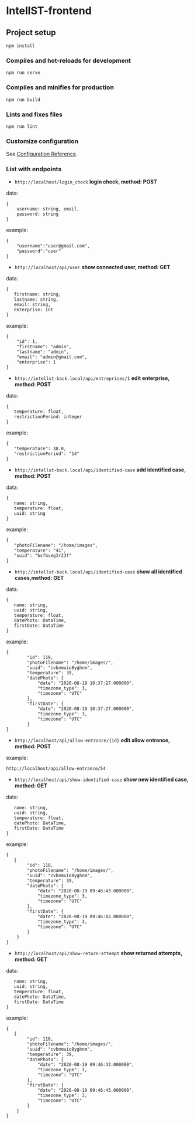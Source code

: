 # IntellST-frontend

## Project setup

```
npm install
```

### Compiles and hot-reloads for development

```
npm run serve
```

### Compiles and minifies for production

```
npm run build
```

### Lints and fixes files

```
npm run lint
```

### Customize configuration

See [Configuration Reference](https://cli.vuejs.org/config/).

### List with endpoints 


* ` http://localhost/login_check ` **login  check, method: POST**

data:
```
{
    username: string, email,
    password: string
}
```

example:
```
{
    "username":"user@gmail.com",
    "password":"user"
}
```

* ` http://localhost/api/user ` **show connected user, method: GET**

data:
```
{
   firstname: string,
   lastname: string,
   email: string,
   enterprise: int
}
```

example:
```
{
    "id": 1,
    "firstname": "admin",
    "lastname": "admin",
    "email": "admin@gmail.com",
    "enterprise": 1
}
```   

* ` http://intellst-back.local/api/entreprises/1 ` **edit enterprise, method: POST**

data:
```
{
   temperature: float,
   restrictionPeriod: integer
}
```

example: 
```
{
   "temperature": 38.0,
   "restrictionPeriod": "14"
}
```

* ` http://intellst-back.local/api/identified-case ` **add identified case, method: POST**

data:
```
{
   name: string,
   temperature: float,
   uuid: string
}
```

example:
```
{
   "photoFilename": "/home/images",
   "temperature": "41",
   "uuid": "bsfbveg3r23f"
}
```

* ` http://intellst-back.local/api/identified-case ` **show all identified cases,method: GET**

data:
```
{
   name: string,
   uuid: string,
   temperature: float,
   datePhoto: DataTime,
   firstDate: DataTime  
}
```

example: 
```
{
        "id": 119,
        "photoFilename": "/home/images/",
        "uuid": "cvbnmuio8yghnm",
        "temperature": 39,
        "datePhoto": {
            "date": "2020-08-19 10:37:27.000000",
            "timezone_type": 3,
            "timezone": "UTC"
        },
        "firstDate": {
            "date": "2020-08-19 10:37:27.000000",
            "timezone_type": 3,
            "timezone": "UTC"
        }
}
```

* ` http://localhost/api/allow-entrance/{id} ` **edit allow entrance, method: POST**

example:

` http://localhost/api/allow-entrance/54 `

* ` http://localhost/api/show-identified-case ` **show new identified case, method: GET**

data:
```{
   name: string,
   uuid: string,
   temperature: float,
   datePhoto: DataTime,
   firstDate: DataTime
}
```

example:
```
{
   {
        "id": 118,
        "photoFilename": "/home/images/",
        "uuid": "cvbnmuio8yghnm",
        "temperature": 39,
        "datePhoto": {
            "date": "2020-08-19 09:46:43.000000",
            "timezone_type": 3,
            "timezone": "UTC"
        },
        "firstDate": {
            "date": "2020-08-19 09:46:43.000000",
            "timezone_type": 3,
            "timezone": "UTC"
        }
    }
}
```

* ` http://localhost/api/show-return-attempt ` **show returned attempts, method: GET**

data:
``` {
   name: string,
   uuid: string,
   temperature: float,
   datePhoto: DataTime,
   firstDate: DataTime
} 
```
example:
```
{
   {
        "id": 118,
        "photoFilename": "/home/images/",
        "uuid": "cvbnmuio8yghnm",
        "temperature": 39,
        "datePhoto": {
            "date": "2020-08-19 09:46:43.000000",
            "timezone_type": 3,
            "timezone": "UTC"
        },
        "firstDate": {
            "date": "2020-08-19 09:46:43.000000",
            "timezone_type": 3,
            "timezone": "UTC"
        }
    }
}
```
